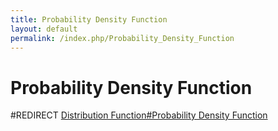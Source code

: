 ```yaml
---
title: Probability Density Function
layout: default
permalink: /index.php/Probability_Density_Function
---
```


# Probability Density Function

#REDIRECT [Distribution Function#Probability Density Function](Distribution_Function#Probability_Density_Function)